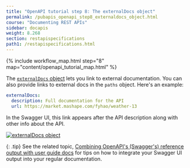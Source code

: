 ```yaml
---
title: "OpenAPI tutorial step 8: The externalDocs object"
permalink: /pubapis_openapi_step8_externaldocs_object.html
course: "Documenting REST APIs"
sidebar: docapis
weight: 8.268
section: restapispecifications
path1: /restapispecifications.html
---
```


{% include workflow_map.html step="8" map="content/openapi_tutorial_map.html"  %}

The [`externalDocs` object](https://github.com/OAI/OpenAPI-Specification/blob/master/versions/3.0.0.md#external-documentation-object) lets you link to external documentation. You can also provide links to external docs in the `paths` object. Here's an example:

```yaml
externalDocs:
  description: Full documentation for the API
  url: https://market.mashape.com/fyhao/weather-13
```

In the Swagger UI, this link appears after the API description along with other info about the API.

<a href="/learnapidoc/assets/files/swagger/"><img src="/learnapidoc/images/openapi_tutorial_externaldocs.png" alt="externalDocs object"/></a>

{: .tip}
See the related topic, [Combining OpenAPI's (Swagger's) reference output with user guide docs](/pubapis_combine_swagger_and_guide.html) for tips on how to integrate your Swagger UI output into your regular documentation.
